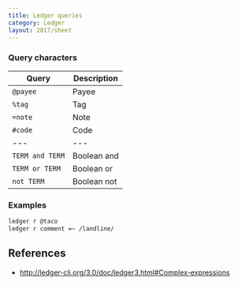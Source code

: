 ```yaml
---
title: Ledger queries
category: Ledger
layout: 2017/sheet
---
```


### Query characters

| Query           | Description |
| --------------- | ----------- |
| `@payee`        | Payee       |
| `%tag`          | Tag         |
| `=note`         | Note        |
| `#code`         | Code        |
| ---             | ---         |
| `TERM and TERM` | Boolean and |
| `TERM or TERM`  | Boolean or  |
| `not TERM`      | Boolean not |

### Examples

```sh
ledger r @taco
ledger r comment =~ /landline/
```

## References

<!-- {.-one-column} -->

* <http://ledger-cli.org/3.0/doc/ledger3.html#Complex-expressions>
